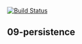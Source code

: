 [![Build Status](https://travis-ci.com/aaronmeade92/11-express.svg?branch=master)](https://travis-ci.com/aaronmeade92/11-express)
## 09-persistence

